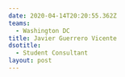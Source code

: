 ```yaml
---
date: 2020-04-14T20:20:55.362Z
teams:
  - Washington DC
title: Javier Guerrero Vicente
dsotitle:
  - Student Consultant
layout: post
---
```

